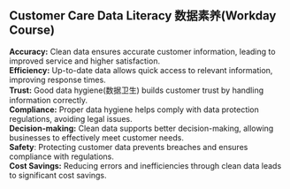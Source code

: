 ## Customer Care Data Literacy 数据素养(Workday Course)
**Accuracy:** Clean data ensures accurate customer information, leading to improved service and higher satisfaction.   
**Efficiency:** Up-to-date data allows quick access to relevant information, improving response times.   
**Trust:** Good data hygiene(数据卫生) builds customer trust by handling information correctly.   
**Compliance:** Proper data hygiene helps comply with data protection regulations, avoiding legal issues.    
**Decision-making:** Clean data supports better decision-making, allowing businesses to effectively meet customer needs.   
**Safety**: Protecting customer data prevents breaches and ensures compliance with regulations.   
**Cost Savings:** Reducing errors and inefficiencies through clean data leads to significant cost savings.   

